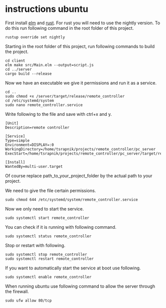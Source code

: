 # instructions ubuntu

First install [elm](https://guide.elm-lang.org/install/elm.html) and [rust](https://www.rust-lang.org/tools/install). For rust you will need to use the nightly version. To do this run following command in the root folder of this project.

```
rustup override set nightly
```

Starting in the root folder of this project, run following commands to build the project.

```
cd client
elm make src/Main.elm --output=script.js
cd ../server
cargo build --release
```

Now we have an executable we give it permissions and run it as a service.

```
cd ..
sudo chmod +x /server/target/release/remote_controller
cd /etc/systemd/system
sudo nano remote_controller.service
```

Write following to the file and save with ctrl+x and y.

```
[Unit]
Description=remote controller

[Service]
Type=simple
Environment=DISPLAY=:0
WorkingDirectory=/home/tsrapnik/projects/remote_controller/pc_server
ExecStart=/home/tsrapnik/projects/remote_controller/pc_server/target/release/remote_controller

[Install]
WantedBy=multi-user.target
```

Of course replace path_to_your_project_folder by the actual path to your project.

We need to give the file certain permissions.

```
sudo chmod 644 /etc/systemd/system/remote_controller.service
```

Now we only need to start the service.

```
sudo systemctl start remote_controller
```

You can check if it is running with following command.

```
sudo systemctl status remote_controller
```

Stop or restart with following.

```
sudo systemctl stop remote_controller
sudo systemctl restart remote_controller
```

If you want to automatically start the service at boot use following.

```
sudo systemctl enable remote_controller
```

When running ubuntu use following command to allow the server through the firewall.

```
sudo ufw allow 80/tcp
```